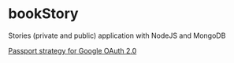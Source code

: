 # bookStory
Stories (private and public) application with NodeJS and MongoDB

[Passport strategy for Google OAuth 2.0](https://www.passportjs.org/packages/passport-google-oauth2/)
